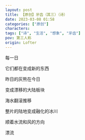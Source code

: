 ```yaml
---
layout: post
title: 【原创】牙齿（其三）（诗）
date: 2023-03-08 01:58
categories: ["原创"]
characters: 
tags: ["诗", "生活", "想象", "牙齿"]
pov: 第三人称
origin: Lofter
---
```


每一日

它们都在变成新的东西

昨日的灰熊在今日

变成漂移的大陆板块

海水翻滚推移

整片的陆地变成融化的冰川

顺着水流和风的方向

漂流
